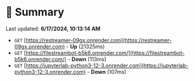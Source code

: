 # 📖 Summary
Last updated: **6/17/2024, 10:13:14 AM**

- `GET` [https://restreamer-09gx.onrender.com](https://restreamer-09gx.onrender.com) - **Up** (21325ms)
- `GET` [https://filestreambot-b5k6.onrender.com/](https://filestreambot-b5k6.onrender.com/) - **Down** (113ms)
- `GET` [https://jupyterlab-python3-12-3.onrender.com](https://jupyterlab-python3-12-3.onrender.com) - **Down** (107ms)
